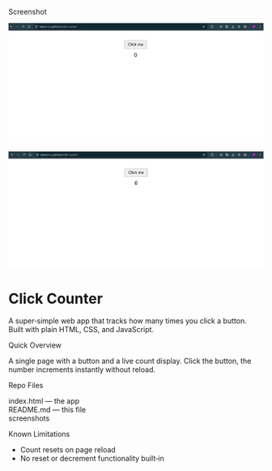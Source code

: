  Screenshot



![Click Counter Demo](before.png)

![output](after.png)




# Click Counter

A super‑simple web app that tracks how many times you click a button.  
Built with plain HTML, CSS, and JavaScript.


 Quick Overview

A single page with a button and a live count display. Click the button, the number increments instantly without reload.


 Repo Files

index.html — the app  
README.md — this file  
screenshots

 Known Limitations

- Count resets on page reload  
- No reset or decrement functionality built‑in


